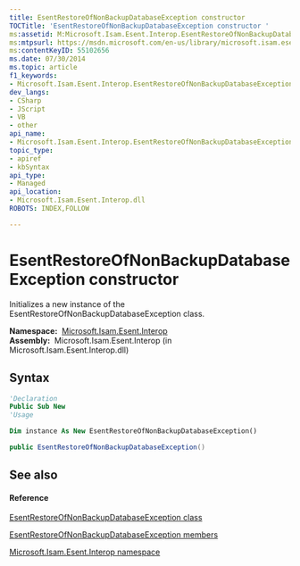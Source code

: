 ```yaml
---
title: EsentRestoreOfNonBackupDatabaseException constructor 
TOCTitle: 'EsentRestoreOfNonBackupDatabaseException constructor '
ms:assetid: M:Microsoft.Isam.Esent.Interop.EsentRestoreOfNonBackupDatabaseException.#ctor
ms:mtpsurl: https://msdn.microsoft.com/en-us/library/microsoft.isam.esent.interop.esentrestoreofnonbackupdatabaseexception.esentrestoreofnonbackupdatabaseexception(v=EXCHG.10)
ms:contentKeyID: 55102656
ms.date: 07/30/2014
ms.topic: article
f1_keywords:
- Microsoft.Isam.Esent.Interop.EsentRestoreOfNonBackupDatabaseException.EsentRestoreOfNonBackupDatabaseException
dev_langs:
- CSharp
- JScript
- VB
- other
api_name: 
- Microsoft.Isam.Esent.Interop.EsentRestoreOfNonBackupDatabaseException..ctor
topic_type: 
- apiref
- kbSyntax
api_type: 
- Managed
api_location: 
- Microsoft.Isam.Esent.Interop.dll
ROBOTS: INDEX,FOLLOW

---
```


# EsentRestoreOfNonBackupDatabaseException constructor

Initializes a new instance of the EsentRestoreOfNonBackupDatabaseException class.

**Namespace:**  [Microsoft.Isam.Esent.Interop](hh596136\(v=exchg.10\).md)  
**Assembly:**  Microsoft.Isam.Esent.Interop (in Microsoft.Isam.Esent.Interop.dll)

## Syntax

``` vb
'Declaration
Public Sub New
'Usage

Dim instance As New EsentRestoreOfNonBackupDatabaseException()
```

``` csharp
public EsentRestoreOfNonBackupDatabaseException()
```

## See also

#### Reference

[EsentRestoreOfNonBackupDatabaseException class](dn350584\(v=exchg.10\).md)

[EsentRestoreOfNonBackupDatabaseException members](dn350564\(v=exchg.10\).md)

[Microsoft.Isam.Esent.Interop namespace](hh596136\(v=exchg.10\).md)

